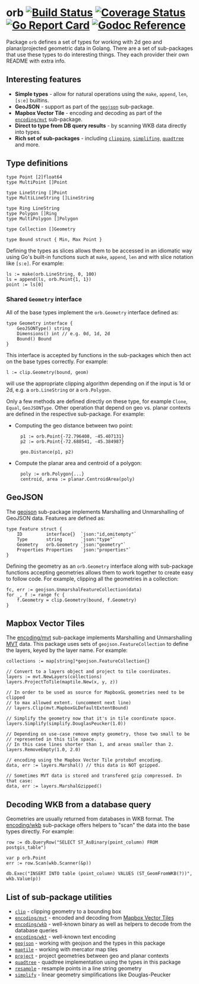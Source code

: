 orb [![Build Status](https://travis-ci.org/paulmach/orb.svg?branch=master)](https://travis-ci.org/paulmach/orb) [![Coverage Status](https://coveralls.io/repos/github/paulmach/orb/badge.svg?branch=master)](https://coveralls.io/github/paulmach/orb?branch=master) [![Go Report Card](https://goreportcard.com/badge/github.com/paulmach/orb)](https://goreportcard.com/report/github.com/paulmach/orb) [![Godoc Reference](https://godoc.org/github.com/paulmach/orb?status.svg)](https://godoc.org/github.com/paulmach/orb)
======

Package `orb` defines a set of types for working with 2d geo and planar/projected geometric data in Golang.
There are a set of sub-packages that use these types to do interesting things.
They each provider their own README with extra info.

## Interesting features

* **Simple types** - allow for natural operations using the `make`, `append`, `len`, `[s:e]` builtins.
* **GeoJSON** - support as part of the [`geojson`](geojson) sub-package.
* **Mapbox Vector Tile** - encoding and decoding as part of the [`encoding/mvt`](encoding/mvt) sub-package.
* **Direct to type from DB query results** - by scanning WKB data directly into types.
* **Rich set of sub-packages** - including [`clipping`](clip), [`simplifing`](simplify), [`quadtree`](quadtree) and more.

## Type definitions

	type Point [2]float64
	type MultiPoint []Point

	type LineString []Point
	type MultiLineString []LineString

	type Ring LineString
	type Polygon []Ring
	type MultiPolygon []Polygon

	type Collection []Geometry

	type Bound struct { Min, Max Point }

Defining the types as slices allows them to be accessed in an idiomatic way
using Go's built-in functions such at `make`, `append`, `len`
and with slice notation like `[s:e]`. For example:

	ls := make(orb.LineString, 0, 100)
	ls = append(ls, orb.Point{1, 1})
	point := ls[0]

### Shared `Geometry` interface

All of the base types implement the `orb.Geometry` interface defined as:

	type Geometry interface {
		GeoJSONType() string
		Dimensions() int // e.g. 0d, 1d, 2d
		Bound() Bound
	}

This interface is accepted by functions in the sub-packages which then act on the
base types correctly. For example:

	l := clip.Geometry(bound, geom)

will use the appropriate clipping algorithm depending on if the input is 1d or 2d,
e.g. a `orb.LineString` or a `orb.Polygon`.

Only a few methods are defined directly on these type, for example `Clone`, `Equal`, `GeoJSONType`.
Other operation that depend on geo vs. planar contexts are defined in the respective sub-package.
For example:

* Computing the geo distance between two point:

		p1 := orb.Point{-72.796408, -45.407131}
		p2 := orb.Point{-72.688541, -45.384987}

		geo.Distance(p1, p2)

* Compute the planar area and centroid of a polygon:

		poly := orb.Polygon{...}
		centroid, area := planar.CentroidArea(poly)

## GeoJSON

The [geojson](geojson) sub-package implements Marshalling and Unmarshalling of GeoJSON data.
Features are defined as:

	type Feature struct {
		ID         interface{}  `json:"id,omitempty"`
		Type       string       `json:"type"`
		Geometry   orb.Geometry `json:"geometry"`
		Properties Properties   `json:"properties"`
	}

Defining the geometry as an `orb.Geometry` interface along with sub-package functions
accepting geometries allows them to work together to create easy to follow code.
For example, clipping all the geometries in a collection:

	fc, err := geojson.UnmarshalFeatureCollection(data)
	for _, f := range fc {
		f.Geometry = clip.Geometry(bound, f.Geometry)
	}

## Mapbox Vector Tiles

The [encoding/mvt](encoding/mvt) sub-package implements Marshalling and
Unmarshalling [MVT](https://www.mapbox.com/vector-tiles/) data.
This package uses sets of `geojson.FeatureCollection` to define the layers,
keyed by the layer name. For example:

	collections := map[string]*geojson.FeatureCollection{}

	// Convert to a layers object and project to tile coordinates.
	layers := mvt.NewLayers(collections)
	layers.ProjectToTile(maptile.New(x, y, z))

    // In order to be used as source for MapboxGL geometries need to be clipped
    // to max allowed extent. (uncomment next line)
    // layers.Clip(mvt.MapboxGLDefaultExtentBound)

	// Simplify the geometry now that it's in tile coordinate space.
	layers.Simplify(simplify.DouglasPeucker(1.0))

	// Depending on use-case remove empty geometry, those two small to be
	// represented in this tile space.
	// In this case lines shorter than 1, and areas smaller than 2.
	layers.RemoveEmpty(1.0, 2.0)

	// encoding using the Mapbox Vector Tile protobuf encoding.
	data, err := layers.Marshal() // this data is NOT gzipped.

	// Sometimes MVT data is stored and transfered gzip compressed. In that case:
	data, err := layers.MarshalGzipped()

## Decoding WKB from a database query

Geometries are usually returned from databases in WKB format. The [encoding/wkb](encoding/wkb)
sub-package offers helpers to "scan" the data into the base types directly.
For example:

	row := db.QueryRow("SELECT ST_AsBinary(point_column) FROM postgis_table")

	var p orb.Point
	err := row.Scan(wkb.Scanner(&p))

	db.Exec("INSERT INTO table (point_column) VALUES (ST_GeomFromWKB(?))", wkb.Value(p))

## List of sub-package utilities

* [`clip`](clip) - clipping geometry to a bounding box
* [`encoding/mvt`](encoding/mvt) - encoded and decoding from [Mapbox Vector Tiles](https://www.mapbox.com/vector-tiles/)
* [`encoding/wkb`](encoding/wkb) - well-known binary as well as helpers to decode from the database queries
* [`encoding/wkt`](encoding/wkt) - well-known text encoding
* [`geojson`](geojson) - working with geojson and the types in this package
* [`maptile`](maptile) - working with mercator map tiles
* [`project`](project) - project geometries between geo and planar contexts
* [`quadtree`](quadtree) - quadtree implementation using the types in this package
* [`resample`](resample) - resample points in a line string geometry
* [`simplify`](simplify) - linear geometry simplifications like Douglas-Peucker
